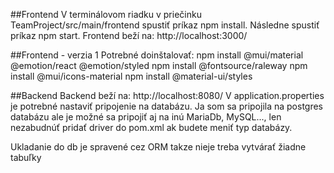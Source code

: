 ##Frontend
V terminálovom riadku v priečinku TeamProject/src/main/frontend spustiť príkaz npm install.
Následne spustiť príkaz npm start.
Frontend beží na: http://localhost:3000/

##Frontend - verzia 1
Potrebné doinštalovať:
npm install @mui/material @emotion/react @emotion/styled
npm install @fontsource/raleway
npm install @mui/icons-material
npm install @material-ui/styles

##Backend
Backend beží na: http://localhost:8080/
V application.properties je potrebné nastaviť pripojenie na databázu.
Ja som sa pripojila na postgres databázu ale je možné sa pripojiť aj na inú MariaDb, MySQL...,
len nezabudnúť pridať driver do pom.xml ak budete meniť typ databázy.

Ukladanie do db je spravené cez ORM takze nieje treba vytvárať žiadne tabuľky

